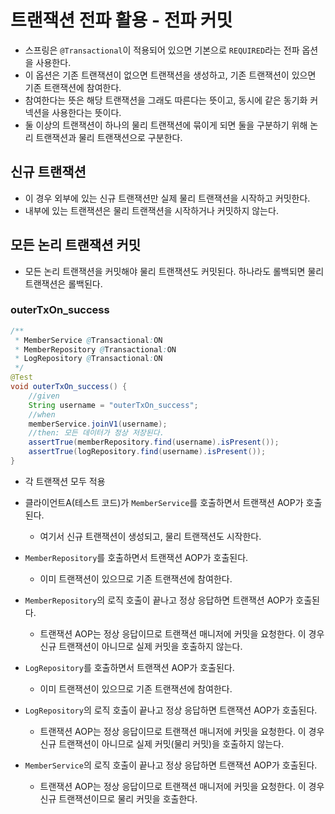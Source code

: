 # 트랜잭션 전파 활용 - 전파 커밋
- 스프링은 `@Transactional`이 적용되어 있으면 기본으로 `REQUIRED`라는 전파 옵션을 사용한다.
- 이 옵션은 기존 트랜잭션이 없으면 트랜잭션을 생성하고, 기존 트랜잭션이 있으면 기존 트랜잭션에 참여한다.
- 참여한다는 뜻은 해당 트랜잭션을 그래도 따른다는 뜻이고, 동시에 같은 동기화 커넥션을 사용한다는 뜻이다.
- 둘 이상의 트랜잭션이 하나의 물리 트랜잭션에 묶이게 되면 둘을 구분하기 위해 논리 트랜잭션과 물리
  트랜잭션으로 구분한다.

## 신규 트랜잭션
- 이 경우 외부에 있는 신규 트랜잭션만 실제 물리 트랜잭션을 시작하고 커밋한다.
- 내부에 있는 트랜잭션은 물리 트랜잭션을 시작하거나 커밋하지 않는다.

## 모든 논리 트랜잭션 커밋
- 모든 논리 트랜잭션을 커밋해야 물리 트랜잭션도 커밋된다. 하나라도 롤백되면 물리 트랜잭션은 롤백된다.

### outerTxOn_success
```java
/**
 * MemberService @Transactional:ON
 * MemberRepository @Transactional:ON
 * LogRepository @Transactional:ON
 */
@Test
void outerTxOn_success() {
    //given
    String username = "outerTxOn_success";
    //when
    memberService.joinV1(username);
    //then: 모든 데이터가 정상 저장된다.
    assertTrue(memberRepository.find(username).isPresent());
    assertTrue(logRepository.find(username).isPresent());
}
```
- 각 트랜잭션 모두 적용


- 클라이언트A(테스트 코드)가 `MemberService`를 호출하면서 트랜잭션 AOP가 호출된다.
  - 여기서 신규 트랜잭션이 생성되고, 물리 트랜잭션도 시작한다.
- `MemberRepository`를 호출하면서 트랜잭션 AOP가 호출된다.
  - 이미 트랜잭션이 있으므로 기존 트랜잭션에 참여한다.
- `MemberRepository`의 로직 호출이 끝나고 정상 응답하면 트랜잭션 AOP가 호출된다.
  - 트랜잭션 AOP는 정상 응답이므로 트랜잭션 매니저에 커밋을 요청한다. 이 경우 신규 트랜잭션이 아니므로
    실제 커밋을 호출하지 않는다.
- `LogRepository`를 호출하면서 트랜잭션 AOP가 호출된다.
  - 이미 트랜잭션이 있으므로 기존 트랜잭션에 참여한다.
- `LogRepository`의 로직 호출이 끝나고 정상 응답하면 트랜잭션 AOP가 호출된다.
  - 트랜잭션 AOP는 정상 응답이므로 트랜잭션 매니저에 커밋을 요청한다. 이 경우 신규 트랜잭션이 아니므로
    실제 커밋(물리 커밋)을 호출하지 않는다.
- `MemberService`의 로직 호출이 끝나고 정상 응답하면 트랜잭션 AOP가 호출된다.
  - 트랜잭션 AOP는 정상 응답이므로 트랜잭션 매니저에 커밋을 요청한다. 이 경우 신규 트랜잭션이므로 물리 
    커밋을 호출한다.

